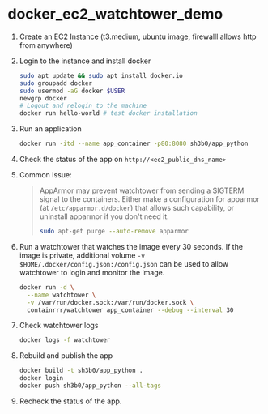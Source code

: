 # docker_ec2_watchtower_demo

1. Create an EC2 Instance (t3.medium, ubuntu image, firewalll allows http from anywhere)

2. Login to the instance and install docker

   ```bash
   sudo apt update && sudo apt install docker.io
   sudo groupadd docker
   sudo usermod -aG docker $USER
   newgrp docker
   # Logout and relogin to the machine
   docker run hello-world # test docker installation
   ```

3. Run an application

   ```bash
   docker run -itd --name app_container -p80:8080 sh3b0/app_python
   ```

4. Check the status of the app on `http://<ec2_public_dns_name>`

5. Common Issue:

   > AppArmor may prevent watchtower from sending a SIGTERM signal to the containers. Either make a configuration for apparmor (at `/etc/apparmor.d/docker`) that allows such capability, or uninstall apparmor if you don't need it.
   >
   > ```bash
   > sudo apt-get purge --auto-remove apparmor
   > ```

6. Run a watchtower that watches the image every 30 seconds. If the image is private, additional volume `-v $HOME/.docker/config.json:/config.json`  can be used to allow watchtower to login and monitor the image.

   ```bash
   docker run -d \
     --name watchtower \
     -v /var/run/docker.sock:/var/run/docker.sock \
     containrrr/watchtower app_container --debug --interval 30
   ```

7. Check watchtower logs

   ```bash
   docker logs -f watchtower
   ```

8. Rebuild and publish the app

   ```bash
   docker build -t sh3b0/app_python .
   docker login
   docker push sh3b0/app_python --all-tags
   ```

9. Recheck the status of the app.

